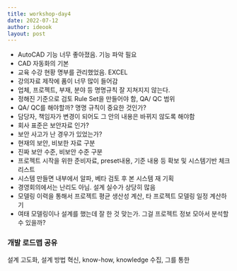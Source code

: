 ```yaml
---
title: workshop-day4
date: 2022-07-12
author: ideook
layout: post
---
```


- AutoCAD 기능 너무 좋아졌음. 기능 파악 필요
- CAD 자동화의 기본
- 교육 수강 현황 명부를 관리했었음. EXCEL
- 강의자료 제작에 품이 너무 많이 들어감
- 업체, 프로젝트, 부재, 분야 등 명명규칙 잘 지쳐지지 않는다.
- 정해진 기준으로 검토 Rule Set을 만들어야 함, QA/ QC 범위
- QA/ QC를 해야할까? 명명 규칙이 중요한 것인가?
- 담당자, 책임자가 변경이 되어도 그 안의 내용은 바뀌지 않도록 해야함
- 회사 표준은 보안자료 인가?
- 보안 사고가 난 경우가 있었는가?
- 현재의 보안, 비보한 자료 구분
- 진짜 보안 수준, 비보안 수준 구분
- 프로젝트 시작을 위한 준비자료, preset내용, 기준 내용 등 확보 및 시스템기반 체크리스트
- 시스템 만들면 내부에서 알파, 베타 검토 후 본 시스템 재 기획
- 경영회의에서는 난리도 아님. 설계 실수가 상당히 많음
- 모델링 이력을 통해서 프로젝트 평균 생산성 계산, 타 프로젝트 모델링 일정 계산하기
- 여태 모델링이나 설계를 했는데 잘 한 것 맞는가. 그걸 프로젝트 정보 모아서 분석할 수 있을까?

### 개발 로드맵 공유
설계 고도화, 설계 방법 혁신, know-how, knowledge 수집, 그를 통한  